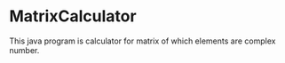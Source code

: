 # MatrixCalculator
This java program is calculator for matrix of which elements are complex number.
